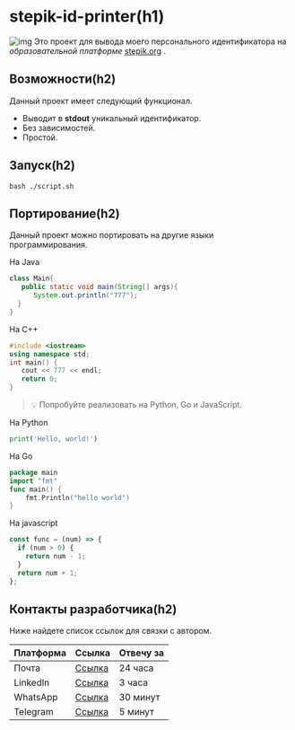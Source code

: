 # stepik-id-printer(h1) 
![img](https://ucarecdn.com/02b8ff49-8f2b-4ce9-be84-7d4bdc6b9b67/) 
Это проект для выводa моего персонального идентификатора на _образовательной платформе_ [stepik.org](https://welcome.stepik.org/ru) .

## Возможности(h2)

Данный проект имеет следующий функционал.
- Выводит в **stdout** уникальный идентификатор.
- Без зависимостей.
- Простой.
## Запуск(h2)

`bash ./script.sh`
## Портирование(h2)

Данный проект можно портировать на другие языки программирования.

На Java

```java
class Main{
   public static void main(String[] args){
      System.out.println("777");
  }
}
```
На C++

```C++
#include <iostream>
using namespace std;
int main() {
   cout << 777 << endl;
   return 0;
}
```
> :bulb: Попробуйте реализовать на Python, Go и JavaScript.

На Python
```python
print('Hello, world!')
```
На Go
```Go
package main
import "fmt"
func main() {
    fmt.Println("hello world")
}
```
На javascript

```javascript
const func = (num) => {
  if (num > 0) {
    return num - 1;
  }
  return num + 1;
};
```

## Контакты разработчика(h2)

Ниже найдете список ссылок для связки с автором.

| Платформа   | Ссылка      | Отвечу за |
| ----------- | ----------- |-----------| 
| Почта       | [Ссылка][1] | 24 часа   |
| Linkedln    | [Ссылка][1] | 3 часа    |
| WhatsApp    | [Ссылка][1] | 30 минут  |
| Telegram    | [Ссылка][1] | 5 минут   |

[1]:https://w.wiki/qYn

               


